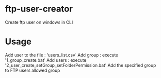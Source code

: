# ftp-user-creator

Create ftp user on windows in CLI

# Usage
Add user to the file : 'users_list.csv'
Add group : execute '1_group_create.bat'
Add users : execute '2_user_create_setGroup_setFolderPermission.bat'
Add the specified group to FTP users allowed group
